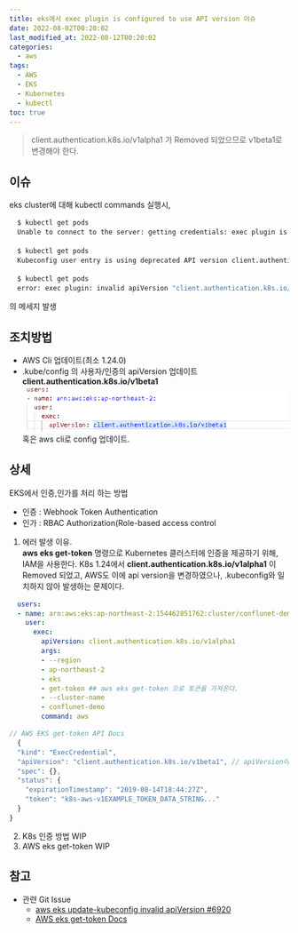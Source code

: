```yaml
---
title: eks에서 exec plugin is configured to use API version 이슈
date: 2022-08-02T00:20:02
last_modified_at: 2022-08-12T00:20:02
categories:
  - aws
tags:
  - AWS
  - EKS
  - Kubernetes
  - kubectl
toc: true  
---
```

> client.authentication.k8s.io/v1alpha1 가 Removed 되었으므로 v1beta1로 변경해야 한다.

## 이슈
eks cluster에 대해 kubectl commands 실행시,  

``` bash
  $ kubectl get pods
  Unable to connect to the server: getting credentials: exec plugin is configured to use API version client.authentication.k8s.io/v1beta1, plugin returned version client.authentication.k8s.io/v1alpha1
  
  $ kubectl get pods
  Kubeconfig user entry is using deprecated API version client.authentication.k8s.io/v1alpha1. Run 'aws eks update-kubeconfig' to update.
  
  $ kubectl get pods
  error: exec plugin: invalid apiVersion "client.authentication.k8s.io/v1alpha1"
```

의 메세지 발생

## 조치방법
- AWS Cli 업데이트(최소 1.24.0)  
- .kube/config 의 사용자/인증의 apiVersion 업데이트 **client.authentication.k8s.io/v1beta1**
![EKS_1](/img/220802_eksissue_1.png)   
혹은 aws cli로 config 업데이트.  


## 상세
  EKS에서 인증,인가를 처리 하는 방법
  - 인증 : Webhook Token Authentication
  - 인가 : RBAC Authorization(Role-based access control  

1. 에러 발생 이유.  
  **aws eks get-token** 명령으로 Kubernetes 클러스터에 인증을 제공하기 위해, IAM을 사용한다.
  K8s 1.24에서  **client.authentication.k8s.io/v1alpha1** 이 Removed 되었고,
  AWS도 이에 api version을 변경하였으나, .kubeconfig와 일치하지 않아 발생하는 문제이다.

  ``` yaml
    users:
    - name: arn:aws:eks:ap-northeast-2:154462851762:cluster/conflunet-demo
      user:
        exec:
          apiVersion: client.authentication.k8s.io/v1alpha1 
          args:
          - --region
          - ap-northeast-2
          - eks
          - get-token ## aws eks get-token 으로 토큰을 가져온다.
          - --cluster-name
          - conflunet-demo
          command: aws
  ```
  ``` javascript
  // AWS EKS get-token API Docs
    {
    "kind": "ExecCredential",
    "apiVersion": "client.authentication.k8s.io/v1beta1", // apiVersion이 업데이트 되었다.
    "spec": {},
    "status": {
      "expirationTimestamp": "2019-08-14T18:44:27Z",
      "token": "k8s-aws-v1EXAMPLE_TOKEN_DATA_STRING..."
    }
  }
  ```  
2. K8s 인증 방법
   WIP
3. AWS eks get-token
   WIP

## 참고

- 관련 Git Issue 
  - [aws eks update-kubeconfig invalid apiVersion #6920](https://github.com/aws/aws-cli/issues/6920)
  - [AWS eks get-token Docs](https://docs.aws.amazon.com/cli/latest/reference/eks/get-token.html#options)

